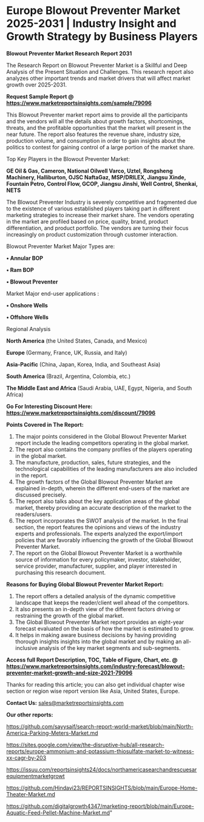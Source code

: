 # Europe Blowout Preventer Market 2025-2031 | Industry Insight and Growth Strategy by Business Players

<strong>Blowout Preventer Market Research Report 2031</strong>

The Research Report on Blowout Preventer Market is a Skillful and Deep Analysis of the Present Situation and Challenges. This research report also analyzes other important trends and market drivers that will affect market growth over 2025-2031.

<strong>Request Sample Report @ <a href=https://www.marketreportsinsights.com/sample/79096>https://www.marketreportsinsights.com/sample/79096</a></strong>

This Blowout Preventer market report aims to provide all the participants and the vendors will all the details about growth factors, shortcomings, threats, and the profitable opportunities that the market will present in the near future. The report also features the revenue share, industry size, production volume, and consumption in order to gain insights about the politics to contest for gaining control of a large portion of the market share.

Top Key Players in the Blowout Preventer Market:

<strong>GE Oil & Gas, Cameron, National Oilwell Varco, Uztel, Rongsheng Machinery, Halliburton, OJSC NaftaGaz, MSP/DRILEX, Jiangsu Xinde, Fountain Petro, Control Flow, GCOP, Jiangsu Jinshi, Well Control, Shenkai, NETS</strong>

The Blowout Preventer Industry is severely competitive and fragmented due to the existence of various established players taking part in different marketing strategies to increase their market share. The vendors operating in the market are profiled based on price, quality, brand, product differentiation, and product portfolio. The vendors are turning their focus increasingly on product customization through customer interaction.

Blowout Preventer Market Major Types are:

<strong>• Annular BOP

• Ram BOP

• Blowout Preventer</strong>

Market Major end-user applications :

<strong>• Onshore Wells

• Offshore Wells</strong>

Regional Analysis

</u><strong><b>North America</b></strong> (the United States, Canada, and Mexico)

<strong><b>Europe </b></strong>(Germany, France, UK, Russia, and Italy)

<strong><b>Asia-Pacific</b></strong> (China, Japan, Korea, India, and Southeast Asia)

<strong><b>South America</b></strong> (Brazil, Argentina, Colombia, etc.)

<strong><b>The Middle East and Africa</b></strong> (Saudi Arabia, UAE, Egypt, Nigeria, and South Africa)

<strong>Go For Interesting Discount Here: <a href=https://www.marketreportsinsights.com/discount/79096>https://www.marketreportsinsights.com/discount/79096</a></strong>

<strong>Points Covered in The Report:</strong>
<ol>
  <li>The major points considered in the Global Blowout Preventer Market report include the leading competitors operating in the global market.</li>
  <li>The report also contains the company profiles of the players operating in the global market.</li>
  <li>The manufacture, production, sales, future strategies, and the technological capabilities of the leading manufacturers are also included in the report.</li>
  <li>The growth factors of the Global Blowout Preventer Market are explained in-depth, wherein the different end-users of the market are discussed precisely.</li>
  <li>The report also talks about the key application areas of the global market, thereby providing an accurate description of the market to the readers/users.</li>
  <li>The report incorporates the SWOT analysis of the market. In the final section, the report features the opinions and views of the industry experts and professionals. The experts analyzed the export/import policies that are favorably influencing the growth of the Global Blowout Preventer Market.</li>
  <li>The report on the Global Blowout Preventer Market is a worthwhile source of information for every policymaker, investor, stakeholder, service provider, manufacturer, supplier, and player interested in purchasing this research document.</li>
</ol>
<strong>Reasons for Buying Global Blowout Preventer Market Report:</strong>

<ol>
  <li>The report offers a detailed analysis of the dynamic competitive landscape that keeps the reader/client well ahead of the competitors.</li>
  <li>It also presents an in-depth view of the different factors driving or restraining the growth of the global market.</li>
  <li>The Global Blowout Preventer Market report provides an eight-year forecast evaluated on the basis of how the market is estimated to grow.</li>
  <li>It helps in making aware business decisions by having providing thorough insights insights into the global market and by making an all-inclusive analysis of the key market segments and sub-segments.</li>
</ol>
<strong>Access full Report Description, TOC, Table of Figure, Chart, etc. @ <a href=https://www.marketreportsinsights.com/industry-forecast/blowout-preventer-market-growth-and-size-2021-79096>https://www.marketreportsinsights.com/industry-forecast/blowout-preventer-market-growth-and-size-2021-79096</a></strong>


Thanks for reading this article; you can also get individual chapter wise section or region wise report version like Asia, United States, Europe.

<strong>Contact Us:</strong>
sales@marketreportsinsights.com

<strong>Our other reports:</strong>

<a href=https://github.com/sayysaif/search-report-world-market/blob/main/North-America-Parking-Meters-Market.md>https://github.com/sayysaif/search-report-world-market/blob/main/North-America-Parking-Meters-Market.md</a>

<a href=https://sites.google.com/view/the-disruptive-hub/all-research-reports/europe-ammonium-and-potassium-thiosulfate-market-to-witness-xx-cagr-by-203>https://sites.google.com/view/the-disruptive-hub/all-research-reports/europe-ammonium-and-potassium-thiosulfate-market-to-witness-xx-cagr-by-203</a>

<a href=https://issuu.com/reportsinsights24/docs/northamericasearchandrescuesarequipmentmarketgrowt>https://issuu.com/reportsinsights24/docs/northamericasearchandrescuesarequipmentmarketgrowt</a>

<a href=https://github.com/Hindavi23/REPORTSINSIGHTS/blob/main/Europe-Home-Theater-Market.md>https://github.com/Hindavi23/REPORTSINSIGHTS/blob/main/Europe-Home-Theater-Market.md</a>

<a href=https://github.com/digitalgrowth4347/marketing-report/blob/main/Europe-Aquatic-Feed-Pellet-Machine-Market.md>https://github.com/digitalgrowth4347/marketing-report/blob/main/Europe-Aquatic-Feed-Pellet-Machine-Market.md</a>"
